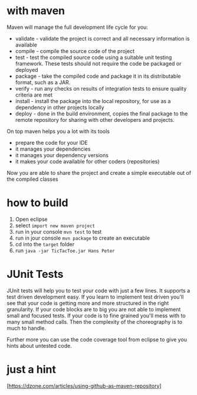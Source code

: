 # with maven
Maven will manage the full development life cycle for you: 
* validate - validate the project is correct and all necessary information is available
* compile - compile the source code of the project
* test - test the compiled source code using a suitable unit testing framework. These tests should not require the code be packaged or deployed
* package - take the compiled code and package it in its distributable format, such as a JAR.
* verify - run any checks on results of integration tests to ensure quality criteria are met
* install - install the package into the local repository, for use as a dependency in other projects locally
* deploy - done in the build environment, copies the final package to the remote repository for sharing with other developers and projects. 

On top maven helps you a lot with its tools
* prepare the code for your IDE
* it manages your dependencies
* it manages your dependency versions
* it makes your code available for other coders (repositories) 

Now you are able to share the project and create a simple executable out of the compiled classes

# how to build
1. Open eclipse
2. select `import new maven project`
3. run in your console `mvn test` to test
4. run in jour console `mvn package` to create an executable
5. cd into the `target` folder
6. run `java -jar TicTacToe.jar Hans Peter`

# JUnit Tests
JUnit tests will help you to test your code with just a few lines. It supports a test driven development easy.
If you learn to implement test driven you'll see that your code is getting more and more structured in the right granularity. If your code blocks are to big you are not able to implement small and focused tests. If your code is to fine grained you'll mess with to many small method calls. Then the complexity of the choreography is to much to handle.

Further more you can use the code coverage tool from eclipse to give you hints about untested code. 



# just a hint
[https://dzone.com/articles/using-github-as-maven-repository]